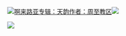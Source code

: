 [![](https://res.chinacath.cn/web/2024/11/08/1731030050068.png@!w100h100)啊来路亚专辑：天韵作者：周至教区![](https://res.chinacath.cn/web/icon/play-128.png)](http://www.zhouzhidiocese.com/track/109918)

![](https://res.chinacath.cn/web/images/2022/12/02/1669945147685.jpg)
